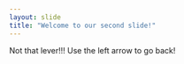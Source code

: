 ```yaml
---
layout: slide
title: "Welcome to our second slide!"
---
```

Not that lever!!! 
Use the left arrow to go back!
